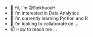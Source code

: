- 👋 Hi, I’m @SiekhuoyH
- 👀 I’m interested in Data Analytics 
- 🌱 I’m currently learning Python and R 
- 💞️ I’m looking to collaborate on ...
- 📫 How to reach me ...

<!---
SiekhuoyH/SiekhuoyH is a ✨ special ✨ repository because its `README.md` (this file) appears on your GitHub profile.
You can click the Preview link to take a look at your changes.
--->
